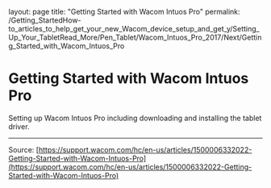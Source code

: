 layout: page
title: "Getting Started with Wacom Intuos Pro"
permalink: /Getting_StartedHow-to_articles_to_help_get_your_new_Wacom_device_setup_and_get_y/Setting_Up_Your_TabletRead_More/Pen_Tablet/Wacom_Intuos_Pro_2017/Next/Getting_Started_with_Wacom_Intuos_Pro

# Getting Started with Wacom Intuos Pro

Setting up Wacom Intuos Pro including downloading and installing the tablet driver.

---
Source: [https://support.wacom.com/hc/en-us/articles/1500006332022-Getting-Started-with-Wacom-Intuos-Pro](https://support.wacom.com/hc/en-us/articles/1500006332022-Getting-Started-with-Wacom-Intuos-Pro)

